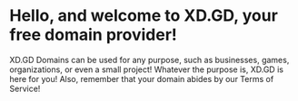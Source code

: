 # Hello, and welcome to XD.GD, your free domain provider! 
XD.GD Domains can be used for any purpose, such as businesses, games, organizations, or even a small project! Whatever the purpose is, XD.GD is here for you! Also, remember that your domain abides by our Terms of Service!
